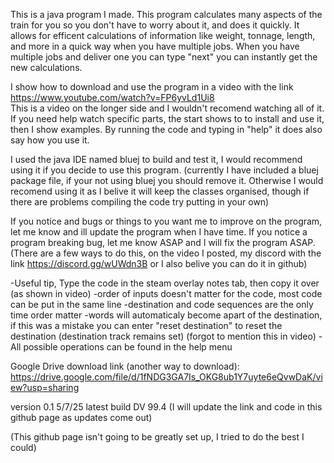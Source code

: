 This is a java program I made. This program calculates many aspects of the train for you so you don't have to worry about it, and does it quickly.
It allows for efficent calculations of information like weight, tonnage, length, and more in a quick way when you have multiple jobs.
When you have multiple jobs and deliver one you can type "next" you can instantly get the new calculations.

I show how to download and use the program in a video with the link https://www.youtube.com/watch?v=FP6yvLd1Ui8  
This is a video on the longer side and I wouldn't recomend watching all of it. If you need help watch specific parts, the start shows to to install and use it, then I show examples.
By running the code and typing in "help" it does also say how you use it.

I used the java IDE named bluej to build and test it, I would recommend using it if you decide to use this program.
(currently I have included a bluej package file, if your not using bluej you should remove it. Otherwise I would recomend using it as I belive it will keep the classes organised, though if there are problems compiling the code try putting in your own)

If you notice and bugs or things to you want me to improve on the program, let me know and ill update the program when I have time. If you notice a program breaking bug, let me know ASAP and I will fix the program ASAP.
(There are a few ways to do this, on the video I posted, my discord with the link https://discord.gg/wUWdn3B   or I also belive you can do it in github)

-Useful tip, Type the code in the steam overlay notes tab, then copy it over (as shown in video)
-order of inputs doesn't matter for the code, most code can be put in the same line
-destination and code sequences are the only time order matter
-words will automaticaly become apart of the destination, if this was a mistake you can enter "reset destination" to reset the destination (destination track remains set) (forgot to mention this in video)
-All possible operations can be found in the help menu

Google Drive download link (another way to download): https://drive.google.com/file/d/1fNDG3GA7Is_OKG8ub1Y7uyte6eQvwDaK/view?usp=sharing

version 0.1        5/7/25      latest build DV 99.4
(I will update the link and code in this github page as updates come out)

(This github page isn't going to be greatly set up, I tried to do the best I could)
